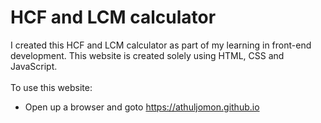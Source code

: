 # HCF and LCM calculator # 
I created this HCF and LCM calculator as part of my learning in front-end development.
This website is created solely using HTML, CSS and JavaScript.<br><br>
To use this website:<br>
* Open up a browser and goto <https://athuljomon.github.io>
